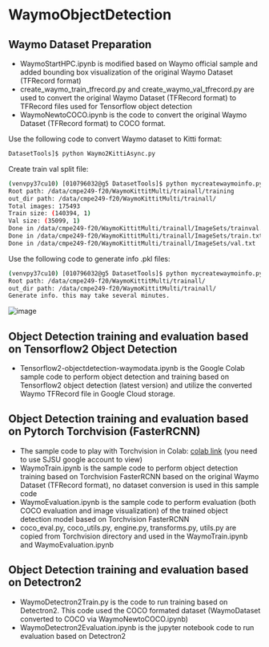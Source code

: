 # WaymoObjectDetection

## Waymo Dataset Preparation
* WaymoStartHPC.ipynb is modified based on Waymo official sample and added bounding box visualization of the original Waymo Dataset (TFRecord format)
* create_waymo_train_tfrecord.py and create_waymo_val_tfrecord.py are used to convert the original Waymo Dataset (TFRecord format) to TFRecord files used for Tensorflow object detection
* WaymoNewtoCOCO.ipynb is the code to convert the original Waymo Dataset (TFRecord format) to COCO format.

Use the following code to convert Waymo dataset to Kitti format:
```bash
DatasetTools]$ python Waymo2KittiAsync.py
```

Create train val split file:
```bash
(venvpy37cu10) [010796032@g5 DatasetTools]$ python mycreatewaymoinfo.py --createsplitfile_only
Root path: /data/cmpe249-f20/WaymoKittitMulti/trainall/training
out_dir path: /data/cmpe249-f20/WaymoKittitMulti/trainall/
Total images: 175493
Train size: (140394, 1)
Val size: (35099, 1)
Done in /data/cmpe249-f20/WaymoKittitMulti/trainall/ImageSets/trainval.txt
Done in /data/cmpe249-f20/WaymoKittitMulti/trainall/ImageSets/train.txt
Done in /data/cmpe249-f20/WaymoKittitMulti/trainall/ImageSets/val.txt
```

Use the following code to generate info .pkl files: 
```bash
(venvpy37cu10) [010796032@g5 DatasetTools]$ python mycreatewaymoinfo.py --createinfo_only
Root path: /data/cmpe249-f20/WaymoKittitMulti/trainall/
out_dir path: /data/cmpe249-f20/WaymoKittitMulti/trainall/
Generate info. this may take several minutes.
```
![image](https://user-images.githubusercontent.com/6676586/111931827-57952480-8a79-11eb-878c-cab790fca0cd.png)


## Object Detection training and evaluation based on Tensorflow2 Object Detection
* Tensorflow2-objectdetection-waymodata.ipynb is the Google Colab sample code to perform object detection and training based on Tensorflow2 object detection (latest version) and utilize the converted Waymo TFRecord file in Google Cloud storage.

## Object Detection training and evaluation based on Pytorch Torchvision (FasterRCNN)
* The sample code to play with Torchvision in Colab: [colab link](https://colab.research.google.com/drive/1DKZUL5ylKjiKtfOCGpirjRA3j8rIOs9M?usp=sharing) (you need to use SJSU google account to view)
* WaymoTrain.ipynb is the sample code to perform object detection training based on Torchvision FasterRCNN based on the original Waymo Dataset (TFRecord format), no dataset conversion is used in this sample code
* WaymoEvaluation.ipynb is the sample code to perform evaluation (both COCO evaluation and image visualization) of the trained object detection model based on Torchvision FasterRCNN
* coco_eval.py, coco_utils.py, engine.py, transforms.py, utils.py are copied from Torchvision directory and used in the WaymoTrain.ipynb and WaymoEvaluation.ipynb

## Object Detection training and evaluation based on Detectron2
* WaymoDetectron2Train.py is the code to run training based on Detectron2. This code used the COCO formated dataset (WaymoDataset converted to COCO via WaymoNewtoCOCO.ipynb)
* WaymoDetectron2Evaluation.ipynb is the jupyter notebook code to run evaluation based on Detectron2

 
